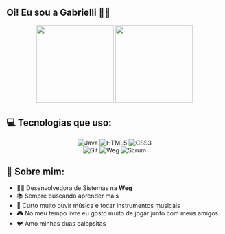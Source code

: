 ## Oi! Eu sou a Gabrielli 👋😊

<p align="center">
  <img height="180em" src="https://github-readme-stats.vercel.app/api?username=seuusuario&show_icons=true&theme=radical&hide_border=true"/>
  <img height="180em" src="https://github-readme-stats.vercel.app/api/top-langs/?username=seuusuario&layout=compact&theme=radical&hide_border=true"/>
</p>

## 💻 Tecnologias que uso:

<p align="center">
  <img src="https://img.shields.io/badge/Java-007396?style=for-the-badge&logo=java&logoColor=white" alt="Java"/>
  <img src="https://img.shields.io/badge/HTML5-E34F26?style=for-the-badge&logo=html5&logoColor=white" alt="HTML5"/>
  <img src="https://img.shields.io/badge/CSS3-1572B6?style=for-the-badge&logo=css3&logoColor=white" alt="CSS3"/>
  <br>
  <img src="https://img.shields.io/badge/Git-F05032?style=for-the-badge&logo=git&logoColor=white" alt="Git"/>
  <img src="https://img.shields.io/badge/Weg-003366?style=for-the-badge&logo=generic&logoColor=white" alt="Weg"/>
  <img src="https://img.shields.io/badge/Scrum-6DB33F?style=for-the-badge&logo=scrumalliance&logoColor=white" alt="Scrum"/>
</p>

## 🎯 Sobre mim:

- 👩‍💻 Desenvolvedora de Sistemas na **Weg**  
- 📚 Sempre buscando aprender mais  
- 🎵 Curto muito ouvir música e tocar instrumentos musicais  
- 🎮 No meu tempo livre eu gosto muito de jogar junto com meus amigos  
- 🐦 Amo minhas duas calopsitas
